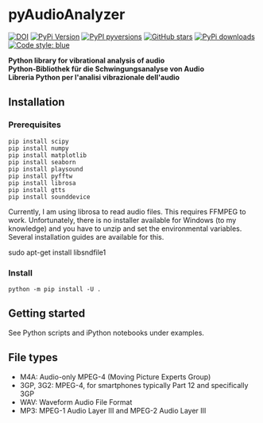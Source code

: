 # pyAudioAnalyzer

[![DOI](https://zenodo.org/badge/414517473.svg)](https://zenodo.org/badge/latestdoi/414517473)
[![PyPi Version](https://img.shields.io/pypi/v/pyAudioAnalyzer.svg?style=flat-square)](https://pypi.org/project/pyAudioAnalyzer)
[![PyPI pyversions](https://img.shields.io/pypi/pyversions/pyAudioAnalyzer.svg?style=flat-square)](https://pypi.org/project/pyAudioAnalyzer/)
[![GitHub stars](https://img.shields.io/github/stars/e-dub/pyAudioAnalyzer.svg?style=flat-square&logo=github&label=Stars&logoColor=white)](https://github.com/e-dub/pyAudioAnalyzer)
[![PyPi downloads](https://img.shields.io/pypi/dm/pyAudioAnalyzer.svg?style=flat-square)](https://pypistats.org/packages/pyAudioAnalyzer)
[![Code style: blue](https://img.shields.io/badge/code%20style-blue-blue.svg)](https://blue.readthedocs.io/)

**Python library for vibrational analysis of audio**\
**Python-Bibliothek für die Schwingungsanalyse von Audio**\
**Libreria Python per l'analisi vibrazionale dell'audio**

## Installation

### Prerequisites
```
pip install scipy
pip install numpy
pip install matplotlib
pip install seaborn
pip install playsound
pip install pyfftw
pip install librosa
pip install gtts
pip install sounddevice
```
Currently, I am using librosa to read audio files.  This requires FFMPEG to work. Unfortunately, there is no installer available for Windows (to my knowledge) and you have to unzip and set the environmental variables.  Several installation guides are available for this. 

sudo apt-get install libsndfile1

### Install
```
python -m pip install -U .
```

## Getting started
See Python scripts and iPython notebooks under examples.


## File types
- M4A:  Audio-only MPEG-4 (Moving Picture Experts Group)
- 3GP, 3G2: MPEG-4, for smartphones typically Part 12 and specifically 3GP
- WAV: Waveform Audio File Format
- MP3: MPEG-1 Audio Layer III and MPEG-2 Audio Layer III
